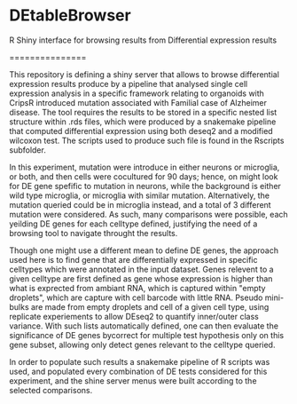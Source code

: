 # DEtableBrowser
R Shiny interface for browsing results from Differential expression results

===============

  This repository is defining a shiny server that allows to browse differential expression results produce by a pipeline that analysed single cell expression analysis in a specific framework relating to organoids with CripsR introduced mutation associated with Familial case of Alzheimer disease. The tool requires the results to be stored in a specific nested list structure within .rds files, which were produced by a snakemake pipeline that computed differential expression using both deseq2 and a modified wilcoxon test. The scripts used to produce such file is found in the Rscripts subfolder.
  
  In this experiment, mutation were introduce in either neurons or microglia, or both, and then cells were cocultured for 90 days; hence, on might look for DE gene spefific to mutation in neurons, while the background is either wild type microglia, or microglia with similar mutation. Alternatively, the mutation queried could be in microglia instead, and a total of 3 different mutation were considered. As such, many comparisons were possible, each yeilding DE genes for each celltype defined, justifying the need of a browsing tool to navigate throught the results.
  
  Though one might use a different mean to define DE genes, the approach used here is to find gene that are differentially expressed in specific celltypes which were annotated in the input dataset. Genes relevent to a given celltype are first defined as gene whose expression is higher than what is exprected from ambiant RNA, which is captured within "empty droplets", which are capture with cell barcode with little RNA. Pseudo mini-bulks are made from empty droplets and cell of a given cell type, using replicate experiements to allow DEseq2 to quantify inner/outer class variance. With such lists automatically defined, one can then evaluate the significance of DE genes bycorrect for multiple test hypothesis only on this gene subset, allowing only detect genes relevant to the celltype queried.
  
  In order to populate such results a snakemake pipeline of R scripts was used, and populated every combination of DE tests considered for this experiment, and the shine server menus were built according to the selected comparisons.
  

  

  

  
  




